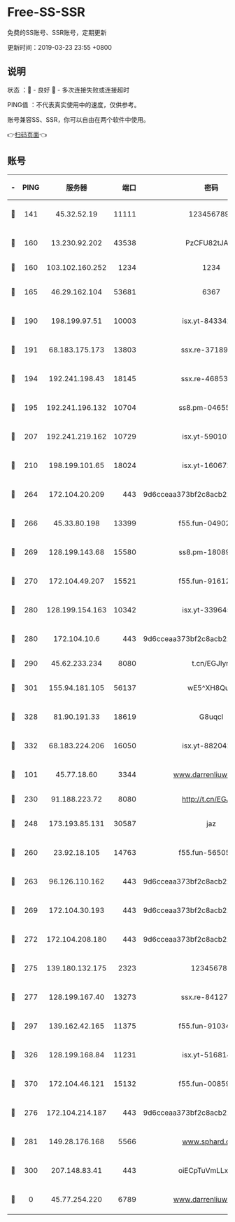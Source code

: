 # Free-SS-SSR

免费的SS账号、SSR账号，定期更新

更新时间：2019-03-23 23:55 +0800

## 说明

状态     ：🙂 - 良好 🙁 - 多次连接失败或连接超时

PING值   ：不代表真实使用中的速度，仅供参考。

账号兼容SS、SSR，你可以自由在两个软件中使用。

👉[扫码页面](https://liesauer.github.io/Free-SS-SSR/)👈

## 账号

|-|PING|服务器|端口|密码|加密方式|区域|
|:----:|:----:|:-----:|-----:|:----:|:----:|:----:|
|🙂|141|45.32.52.19|11111|1234567890|aes-256-cfb|JP|
|🙂|160|13.230.92.202|43538|PzCFU82tJAdZ|aes-256-cfb|JP|
|🙂|160|103.102.160.252|1234|1234|rc4-md5|JP|
|🙂|165|46.29.162.104|53681|6367|aes-128-ctr|RU|
|🙂|190|198.199.97.51|10003|isx.yt-84334223|aes-256-cfb|US|
|🙂|191|68.183.175.173|13803|ssx.re-37189274|aes-256-cfb|US|
|🙂|194|192.241.198.43|18145|ssx.re-46853856|aes-256-cfb|US|
|🙂|195|192.241.196.132|10704|ss8.pm-04655152|aes-256-cfb|US|
|🙂|207|192.241.219.162|10729|isx.yt-59010753|aes-256-cfb|US|
|🙂|210|198.199.101.65|18024|isx.yt-16067242|aes-256-cfb|US|
|🙂|264|172.104.20.209|443|9d6cceaa373bf2c8acb22e60b6a58be6|aes-256-cfb|US|
|🙂|266|45.33.80.198|13399|f55.fun-04902399|aes-256-cfb|US|
|🙂|269|128.199.143.68|15580|ss8.pm-18089615|aes-256-cfb|SG|
|🙂|270|172.104.49.207|15521|f55.fun-91612366|aes-256-cfb|SG|
|🙂|280|128.199.154.163|10342|isx.yt-33964532|aes-256-cfb|SG|
|🙂|280|172.104.10.6|443|9d6cceaa373bf2c8acb22e60b6a58be6|aes-256-cfb|US|
|🙂|290|45.62.233.234|8080|t.cn/EGJIyrl|rc4-md5|CA|
|🙂|301|155.94.181.105|56137|wE5^XH8Quw|aes-256-cfb|US|
|🙂|328|81.90.191.33|18619|G8uqcl|aes-256-cfb|US|
|🙂|332|68.183.224.206|16050|isx.yt-88204279|aes-256-cfb|SG|
|🙂|101|45.77.18.60|3344|www.darrenliuwei.com|aes-256-cfb|JP|
|🙂|230|91.188.223.72|8080|http://t.cn/EGJIyrl|rc4-md5|RU|
|🙂|248|173.193.85.131|30587|jaz|aes-256-cfb|US|
|🙂|260|23.92.18.105|14763|f55.fun-56505886|aes-256-cfb|US|
|🙂|263|96.126.110.162|443|9d6cceaa373bf2c8acb22e60b6a58be6|aes-256-cfb|US|
|🙂|269|172.104.30.193|443|9d6cceaa373bf2c8acb22e60b6a58be6|aes-256-cfb|US|
|🙂|272|172.104.208.180|443|9d6cceaa373bf2c8acb22e60b6a58be6|aes-256-cfb|US|
|🙂|275|139.180.132.175|2323|123456789|aes-256-cfb|SG|
|🙂|277|128.199.167.40|13273|ssx.re-84127043|aes-256-cfb|SG|
|🙂|297|139.162.42.165|11375|f55.fun-91034656|aes-256-cfb|SG|
|🙂|326|128.199.168.84|11231|isx.yt-51681488|aes-256-cfb|SG|
|🙂|370|172.104.46.121|15132|f55.fun-00859364|aes-256-cfb|SG|
|🙁|276|172.104.214.187|443|9d6cceaa373bf2c8acb22e60b6a58be6|aes-256-cfb|US|
|🙁|281|149.28.176.168|5566|www.sphard.com|aes-256-cfb|AU|
|🙁|300|207.148.83.41|443|oiECpTuVmLLxk4Ts|aes-256-cfb|AU|
|🙁|0|45.77.254.220|6789|www.darrenliuwei.com|aes-256-cfb|SG|
